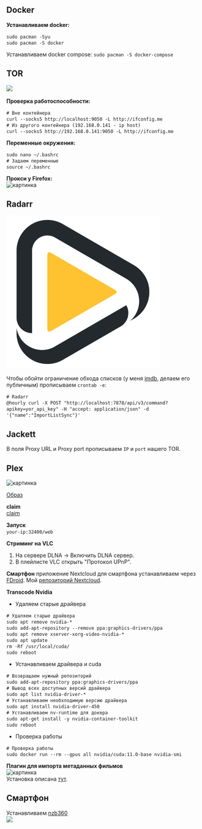 ## Docker 
**Устанавливаем docker:**<br> 
```
sudo pacman -Syu
sudo pacman -S docker
```
Устанавливаем docker compose: `sudo pacman -S docker-compose`

## TOR 
![](https://upload.wikimedia.org/wikipedia/commons/thumb/1/15/Tor-logo-2011-flat.svg/306px-Tor-logo-2011-flat.svg.png)

**Проверка работоспособности:**<br>  
```
# Вне контейнера
curl --socks5 http://localhost:9050 -L http://ifconfig.me
# Из другого контейнера (192.168.0.141 - ip host)
curl --socks5 http://192.168.0.141:9050 -L http://ifconfig.me
```

**Переменные окружения:**<br> 
```
sudo nano ~/.bashrc
# Задаем переменные 
source ~/.bashrc
```
**Прокси у Firefox:**<br> 
![картинка](https://lumpics.ru/wp-content/uploads/2016/08/Tor-dlya-Firefox-3.png)

## Radarr
![](https://github.com/Radarr/Radarr/blob/develop/Logo/400.png?raw=true)

Чтобы обойти ограничение обхода списков (у меня [imdb](https://www.imdb.com), делаем его публичным) прописываем `crontab -e`: 
```
# Radarr
@hourly curl -X POST "http://localhost:7878/api/v3/command?apikey=yor_api_key" -H "accept: application/json" -d '{"name":"ImportListSync"}'
```
## Jackett
В  поля Proxy URL и Proxy port прописываем `IP` и `port` нашего TOR.

## Plex 
![картинка](https://lg-help.ru/img/868_1.gif)

[Образ](https://hub.docker.com/r/linuxserver/plex)

**claim**<br>
[claim](https://www.plex.tv/claim/)

**Запуск**<br>
`your-ip:32400/web`

**Стриминг на VLC** 
1. На сервере DLNA -> Включить DLNA сервер.
1. В плейлисте VLC открыть "Протокол UPnP".

**Смартфон** приложение Nextcloud для смартфона устанавливаем через [FDroid](https://f-droid.org/). Мой [репозиторий Nextcloud](https://github.com/VolokzhaninVadim/nextcloud).

**Transcode Nvidia**
* Удаляем старые драйвера
```
# Удаляем старые драйвера
sudo apt remove nvidia-*
sudo add-apt-repository --remove ppa:graphics-drivers/ppa
sudo apt remove xserver-xorg-video-nvidia-*
sudo apt update
rm -Rf /usr/local/cuda/
sudo reboot
```
* Устанавливаем драйвера и cuda
```
# Возвращаем нужный репозиторий
sudo add-apt-repository ppa:graphics-drivers/ppa 
# Вывод всех доступных версий драйвера
sudo apt list nvidia-driver-* 
# Устанавливаем необхлодимую версию драйвера
sudo apt install nvidia-driver-450 
# Устанавливаем nv-runtime для докера
sudo apt-get install -y nvidia-container-toolkit 
sudo reboot
```
* Проверка работы 
```
# Проверка работы 
sudo docker run --rm --gpus all nvidia/cuda:11.0-base nvidia-smi
```
**Плагин для импорта метаданных фильмов**<br>
![картинка](https://upload.wikimedia.org/wikipedia/commons/thumb/c/c1/Kinopoisk_colored_logo_%282021-present%29.svg/220px-Kinopoisk_colored_logo_%282021-present%29.svg.png)<br>
Установка описана [тут](https://github.com/Jenstel/Kinopoisk.bundle).

## Смартфон
Устанавливаем [nzb360](https://play.google.com/store/apps/details?id=com.kevinforeman.nzb360)<br>
![](https://play-lh.googleusercontent.com/hjpWUw2sBsC0fpbPFUAChsjx-yC0-57zjZLdG8GQUw_FhVehK19pY0HIdDDysrdh7BM=s180)
